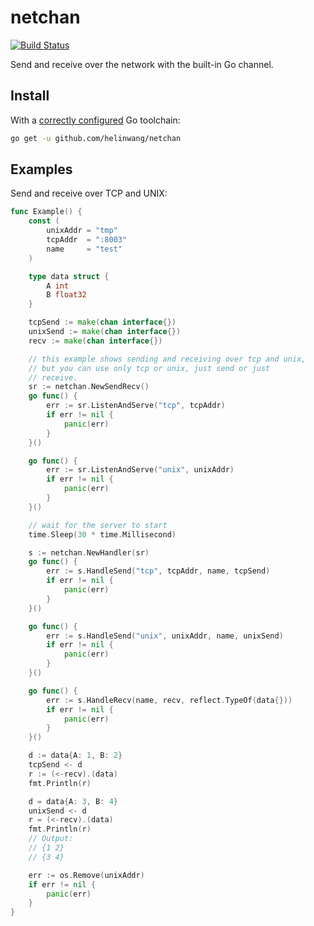 # netchan

[![Build Status](https://travis-ci.org/helinwang/netchan.svg?branch=master)](https://travis-ci.org/helinwang/netchan)

Send and receive over the network with the built-in Go channel.

## Install

With a [correctly configured](https://golang.org/doc/install#testing) Go toolchain:

```sh
go get -u github.com/helinwang/netchan
```

## Examples

Send and receive over TCP and UNIX:

```Go
func Example() {
	const (
		unixAddr = "tmp"
		tcpAddr  = ":8003"
		name     = "test"
	)

	type data struct {
		A int
		B float32
	}

	tcpSend := make(chan interface{})
	unixSend := make(chan interface{})
	recv := make(chan interface{})

	// this example shows sending and receiving over tcp and unix,
	// but you can use only tcp or unix, just send or just
	// receive.
	sr := netchan.NewSendRecv()
	go func() {
		err := sr.ListenAndServe("tcp", tcpAddr)
		if err != nil {
			panic(err)
		}
	}()

	go func() {
		err := sr.ListenAndServe("unix", unixAddr)
		if err != nil {
			panic(err)
		}
	}()

	// wait for the server to start
	time.Sleep(30 * time.Millisecond)

	s := netchan.NewHandler(sr)
	go func() {
		err := s.HandleSend("tcp", tcpAddr, name, tcpSend)
		if err != nil {
			panic(err)
		}
	}()

	go func() {
		err := s.HandleSend("unix", unixAddr, name, unixSend)
		if err != nil {
			panic(err)
		}
	}()

	go func() {
		err := s.HandleRecv(name, recv, reflect.TypeOf(data{}))
		if err != nil {
			panic(err)
		}
	}()

	d := data{A: 1, B: 2}
	tcpSend <- d
	r := (<-recv).(data)
	fmt.Println(r)

	d = data{A: 3, B: 4}
	unixSend <- d
	r = (<-recv).(data)
	fmt.Println(r)
	// Output:
	// {1 2}
	// {3 4}

	err := os.Remove(unixAddr)
	if err != nil {
		panic(err)
	}
}
```
